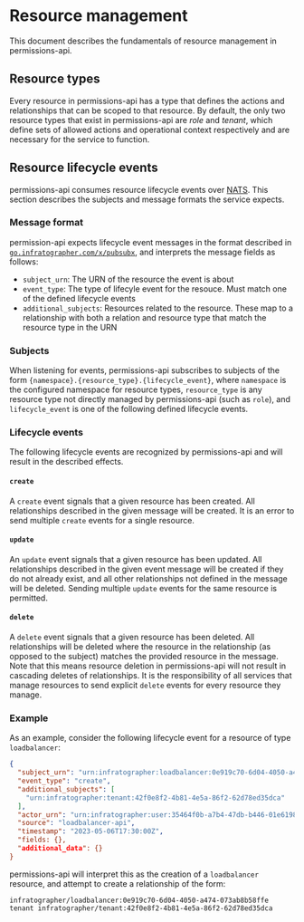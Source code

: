 # Resource management

This document describes the fundamentals of resource management in permissions-api.

## Resource types

Every resource in permissions-api has a type that defines the actions and relationships that can be scoped to that resource. By default, the only two resource types that exist in permissions-api are _role_ and _tenant_, which define sets of allowed actions and operational context respectively and are necessary for the service to function.

## Resource lifecycle events

permissions-api consumes resource lifecycle events over [NATS][nats]. This section describes the subjects and message formats the service expects.

[nats]: https://nats.io

### Message format

permission-api expects lifecycle event messages in the format described in [`go.infratographer.com/x/pubsubx`][pubsubx], and interprets the message fields as follows:

* `subject_urn`: The URN of the resource the event is about
* `event_type`: The type of lifecyle event for the resouce. Must match one of the defined lifecycle events
* `additional_subjects`: Resources related to the resource. These map to a relationship with both a relation and resource type that match the resource type in the URN

[pubsubx]: https://github.com/infratographer/x/blob/v0.0.7/pubsubx/message.go

### Subjects

When listening for events, permissions-api subscribes to subjects of the form `{namespace}.{resource_type}.{lifecycle_event}`, where `namespace` is the configured namespace for resource types, `resource_type` is any resource type not directly managed by permissions-api (such as `role`), and `lifecycle_event` is one of the following defined lifecycle events.

### Lifecycle events

The following lifecycle events are recognized by permissions-api and will result in the described effects.

#### `create`

A `create` event signals that a given resource has been created. All relationships described in the given message will be created. It is an error to send multiple `create` events for a single resource.

#### `update`

An `update` event signals that a given resource has been updated. All relationships described in the given event message will be created if they do not already exist, and all other relationships not defined in the message will be deleted. Sending multiple `update` events for the same resource is permitted.

#### `delete`

A `delete` event signals that a given resource has been deleted. All relationships will be deleted where the resource in the relationship (as opposed to the subject) matches the provided resource in the message. Note that this means resource deletion in permissions-api will not result in cascading deletes of relationships. It is the responsibility of all services that manage resources to send explicit `delete` events for every resource they manage.

### Example

As an example, consider the following lifecycle event for a resource of type `loadbalancer`:

```json
{
  "subject_urn": "urn:infratographer:loadbalancer:0e919c70-6d04-4050-a474-073ab8b58ffe",
  "event_type": "create",
  "additional_subjects": [
    "urn:infratographer:tenant:42f0e8f2-4b81-4e5a-86f2-62d78ed35dca"
  ],
  "actor_urn": "urn:infratographer:user:35464f0b-a7b4-47db-b446-01e61987db6c",
  "source": "loadbalancer-api",
  "timestamp": "2023-05-06T17:30:00Z",
  "fields: {},
  "additional_data": {}
}
```

permissions-api will interpret this as the creation of a `loadbalancer` resource, and attempt to create a relationship of the form:

```
infratographer/loadbalancer:0e919c70-6d04-4050-a474-073ab8b58ffe tenant infratographer/tenant:42f0e8f2-4b81-4e5a-86f2-62d78ed35dca
```
